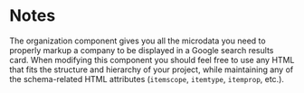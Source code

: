 Notes
==========

The organization component gives you all the microdata you need to properly markup a company to be displayed in a Google search results card. When modifying this component you should feel free to use any HTML that fits the structure and hierarchy of your project, while maintaining any of the schema-related HTML attributes (`itemscope`, `itemtype`, `itemprop`, etc.).